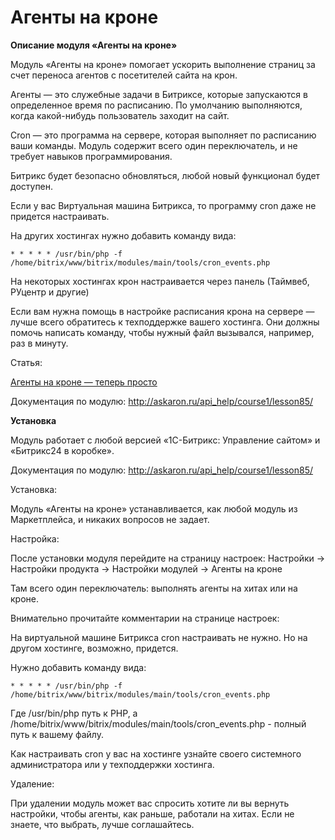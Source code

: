 # Агенты на кроне

**Описание модуля «Агенты на кроне»**

Модуль «Агенты на кроне» помогает ускорить выполнение страниц за счет переноса агентов с посетителей сайта на крон.

Агенты — это служебные задачи в Битриксе, которые запускаются в определенное время по расписанию. По умолчанию выполняются, когда какой-нибудь пользователь заходит на сайт.

Cron — это программа на сервере, которая выполняет по расписанию ваши команды.
Модуль содержит всего один переключатель, и не требует навыков программирования.

Битрикс будет безопасно обновляться, любой новый функционал будет доступен.

Если у вас Виртуальная машина Битрикса, то программу cron даже не придется настраивать.

На других хостингах нужно добавить команду вида: 

`* * * * * /usr/bin/php -f /home/bitrix/www/bitrix/modules/main/tools/cron_events.php `

На некоторых хостингах крон настраивается через панель (Таймвеб, РУцентр и другие)

Если вам нужна помощь в настройке расписания крона на сервере — лучше всего обратитесь к техподдержке вашего хостинга. Они должны помочь написать команду, чтобы нужный файл вызывался, например, раз в минуту.

Статья:

[Агенты на кроне — теперь просто](https://dev.1c-bitrix.ru/community/webdev/user/25773/blog/10216/)

Документация по модулю:
http://askaron.ru/api_help/course1/lesson85/

**Установка**

Модуль работает с любой версией «1C-Битрикс: Управление сайтом» и «Битрикс24 в коробке».

Документация по модулю:
http://askaron.ru/api_help/course1/lesson85/

Установка:

Модуль «Агенты на кроне» устанавливается, как любой модуль из Маркетплейса, и никаких вопросов не задает.

Настройка:

После установки модуля перейдите на страницу настроек:
Настройки -> Настройки продукта -> Настройки модулей -> Агенты на кроне

Там всего один переключатель: выполнять агенты на хитах или на кроне.

Внимательно прочитайте комментарии на странице настроек:

На виртуальной машине Битрикса cron настраивать не нужно. Но на другом хостинге, возможно, придется.

Нужно добавить команду вида:

`* * * * * /usr/bin/php -f /home/bitrix/www/bitrix/modules/main/tools/cron_events.php`

Где  /usr/bin/php путь к PHP, а /home/bitrix/www/bitrix/modules/main/tools/cron_events.php - полный путь к вашему файлу.

Как настраивать cron у вас на хостинге узнайте своего системного администратора или у техподдержки хостинга.

Удаление:

При удалении модуль может вас спросить хотите ли вы вернуть настройки, чтобы агенты, как раньше, работали на хитах. Если не знаете, что выбрать, лучше соглашайтесь.